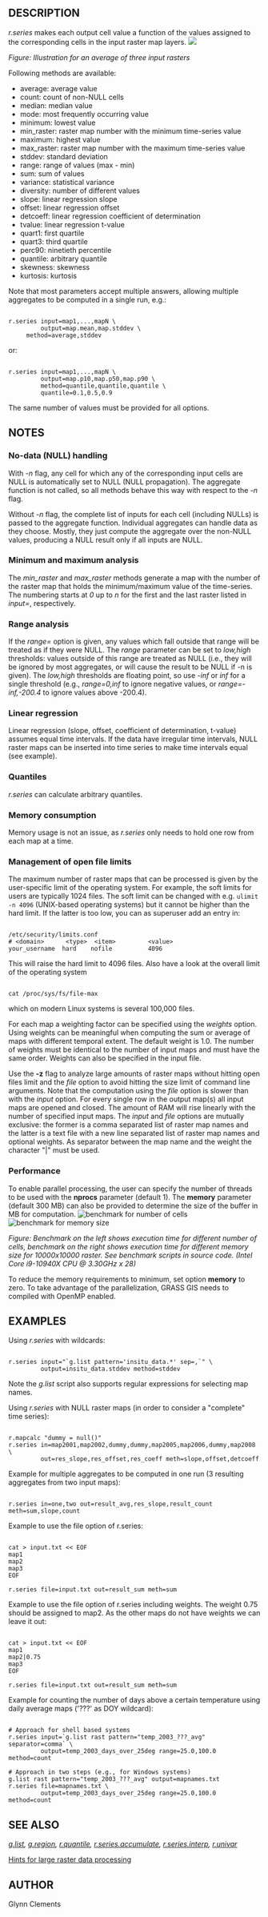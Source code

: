 
## DESCRIPTION

*r.series* makes each output cell value a function of the values
assigned to the corresponding cells in the input raster map layers.
![](r_series.png)

*Figure: Illustration for an average of three input rasters*

Following methods are available:

* average: average value
* count: count of non-NULL cells
* median: median value
* mode: most frequently occurring value
* minimum: lowest value
* min\_raster: raster map number with the minimum time-series value
* maximum: highest value
* max\_raster: raster map number with the maximum time-series value
* stddev: standard deviation
* range: range of values (max - min)
* sum: sum of values
* variance: statistical variance
* diversity: number of different values
* slope: linear regression slope
* offset: linear regression offset
* detcoeff: linear regression coefficient of determination
* tvalue: linear regression t-value
* quart1: first quartile
* quart3: third quartile
* perc90: ninetieth percentile
* quantile: arbitrary quantile
* skewness: skewness
* kurtosis: kurtosis

Note that most parameters accept multiple answers, allowing multiple
aggregates to be computed in a single run, e.g.:

```

r.series input=map1,...,mapN \
         output=map.mean,map.stddev \
	 method=average,stddev

```

or:

```

r.series input=map1,...,mapN \
         output=map.p10,map.p50,map.p90 \
         method=quantile,quantile,quantile \
         quantile=0.1,0.5,0.9

```

The same number of values must be provided for all options.

## NOTES

### No-data (NULL) handling

With *-n* flag, any cell for which any of the corresponding
input cells are NULL is automatically set to NULL (NULL propagation).
The aggregate function is not called, so all methods behave this way
with respect to the *-n* flag.

Without *-n* flag, the complete list of inputs for each cell
(including NULLs) is passed to the aggregate function. Individual
aggregates can handle data as they choose. Mostly, they just compute
the aggregate over the non-NULL values, producing a NULL result only if
all inputs are NULL.

### Minimum and maximum analysis

The *min\_raster* and *max\_raster* methods generate a map
with the number of the raster map that holds the minimum/maximum value
of the time-series. The numbering starts at *0* up to *n*
for the first and the last raster listed in *input=*,
respectively.

### Range analysis

If the *range=* option is given, any values which fall outside
that range will be treated as if they were NULL. The *range*
parameter can be set to *low,high* thresholds: values outside of
this range are treated as NULL (i.e., they will be ignored by most
aggregates, or will cause the result to be NULL if -n is given). The
*low,high* thresholds are floating point, so use *-inf*
or *inf* for a single threshold (e.g., *range=0,inf* to
ignore negative values, or *range=-inf,-200.4* to ignore values
above -200.4).

### Linear regression

Linear regression (slope, offset, coefficient of determination,
t-value) assumes equal time intervals. If the data have irregular time
intervals, NULL raster maps can be inserted into time series to make
time intervals equal (see example).

### Quantiles

*r.series* can calculate arbitrary quantiles.

### Memory consumption

Memory usage is not an issue, as *r.series* only needs to hold
one row from each map at a time.

### Management of open file limits

The maximum number of raster maps that can be processed is given by the
user-specific limit of the operating system. For example, the soft limits
for users are typically 1024 files. The soft limit can be changed with e.g.
`ulimit -n 4096` (UNIX-based operating systems) but it cannot be
higher than the hard limit. If the latter is too low, you can as superuser
add an entry in:

```

/etc/security/limits.conf
# <domain>      <type>  <item>         <value>
your_username  hard    nofile          4096

```

This will raise the hard limit to 4096 files. Also have a look at the
overall limit of the operating system

```

cat /proc/sys/fs/file-max

```

which on modern Linux systems is several 100,000 files.

For each map a weighting factor can be specified using the
*weights* option. Using weights can be meaningful when computing
the sum or average of maps with different temporal extent. The default
weight is 1.0. The number of weights must be identical to the number
of input maps and must have the same order. Weights can also be
specified in the input file.

Use the **-z** flag to analyze large amounts of raster maps without
hitting open files limit and the *file* option to avoid hitting
the size limit of command line arguments.
Note that the computation using the *file* option is slower
than with the *input* option.
For every single row in the output map(s) all input maps are
opened and closed. The amount of RAM will rise linearly with the number
of specified input maps. The *input* and *file* options are
mutually exclusive: the former is a comma separated list of raster map
names and the latter is a text file with a new line separated list of
raster map names and optional weights. As separator between the map name
and the weight the character "|" must be used.

### Performance

To enable parallel processing, the user can specify the number of threads to be
used with the **nprocs** parameter (default 1). The **memory** parameter
(default 300 MB) can also be provided to determine the size of the buffer in MB for
computation.
![benchmark for number of cells](r_series_benchmark_size.png)
![benchmark for memory size](r_series_benchmark_memory.png)

*Figure: Benchmark on the left shows execution time for different
number of cells, benchmark on the right shows execution time
for different memory size for 10000x10000 raster. See benchmark scripts in source code.
(Intel Core i9-10940X CPU @ 3.30GHz x 28)*

To reduce the memory requirements to minimum, set option **memory** to zero.
To take advantage of the parallelization, GRASS GIS
needs to compiled with OpenMP enabled.

## EXAMPLES

Using *r.series* with wildcards:

```

r.series input="`g.list pattern='insitu_data.*' sep=,`" \
         output=insitu_data.stddev method=stddev

```

Note the *g.list* script also supports regular expressions for
selecting map names.

Using *r.series* with NULL raster maps (in order to consider a
"complete" time series):

```

r.mapcalc "dummy = null()"
r.series in=map2001,map2002,dummy,dummy,map2005,map2006,dummy,map2008 \
         out=res_slope,res_offset,res_coeff meth=slope,offset,detcoeff

```

Example for multiple aggregates to be computed in one run (3 resulting aggregates
from two input maps):

```

r.series in=one,two out=result_avg,res_slope,result_count meth=sum,slope,count

```

Example to use the file option of r.series:

```

cat > input.txt << EOF
map1
map2
map3
EOF

r.series file=input.txt out=result_sum meth=sum

```

Example to use the file option of r.series including weights. The
weight 0.75 should be assigned to map2. As the other maps do not have
weights we can leave it out:

```

cat > input.txt << EOF
map1
map2|0.75
map3
EOF

r.series file=input.txt out=result_sum meth=sum

```

Example for counting the number of days above a certain temperature using
daily average maps ('???' as DOY wildcard):

```

# Approach for shell based systems
r.series input=`g.list rast pattern="temp_2003_???_avg" separator=comma` \
         output=temp_2003_days_over_25deg range=25.0,100.0 method=count

# Approach in two steps (e.g., for Windows systems)
g.list rast pattern="temp_2003_???_avg" output=mapnames.txt
r.series file=mapnames.txt \
         output=temp_2003_days_over_25deg range=25.0,100.0 method=count

```

## SEE ALSO

*[g.list](g.list.html),
[g.region](g.region.html),
[r.quantile](r.quantile.html),
[r.series.accumulate](r.series.accumulate.html),
[r.series.interp](r.series.interp.html),
[r.univar](r.univar.html)*

[Hints for large raster data processing](https://grasswiki.osgeo.org/wiki/Large_raster_data_processing)

## AUTHOR

Glynn Clements
